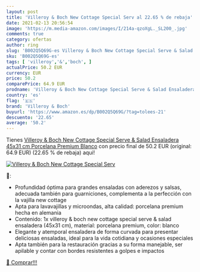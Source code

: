 ```yaml
---
layout: post
title: 'Villeroy & Boch New Cottage Special Serv al 22.65 % de rebaja'
date: 2021-02-13 20:56:54
image: 'https://m.media-amazon.com/images/I/214a-qzoXgL._SL200_.jpg'
comments: true
category: ofertas
author: ring
slug: 'B002Q5Q69G-es Villeroy & Boch New Cottage Special Serve & Salad...'
sku: 'B002Q5Q69G-es'
tags: [ 'villeroy','&','boch', ]
actualPrice: 50.2 EUR
currency: EUR
price: 50.2
comparePrice: 64.9 EUR
prodname: 'Villeroy & Boch New Cottage Special Serve & Salad Ensaladera  45x31 cm  Porcelana Premium  Blanco'
country: 'es'
flag: '🇪🇸'
brand: 'Villeroy & Boch'
buyurl: 'https://www.amazon.es/dp/B002Q5Q69G/?tag=tolees-21'
descuento: '22.65'
average: '50.2'
---
```


Tienes [Villeroy & Boch New Cottage Special Serve & Salad Ensaladera  45x31 cm  Porcelana Premium  Blanco](https://www.amazon.es/dp/B002Q5Q69G/?tag=tolees-21) con precio final de  50.2 EUR (original: 64.9 EUR) (22.65 %  de rebaja) aqui!

[![Villeroy & Boch New Cottage Special Serv](https://m.media-amazon.com/images/I/214a-qzoXgL._SL200_.jpg)](https://www.amazon.es/dp/B002Q5Q69G/?tag=tolees-21)

🔎:

- Profundidad óptima para grandes ensaladas con aderezos y salsas, adecuada también para guarniciones, complementa a la perfección con la vajilla new cottage
- Apta para lavavajillas y microondas, alta calidad: porcelana premium hecha en alemania
- Contenido: 1x villeroy & boch new cottage special serve & salad ensaladera (45x31 cm), material: porcelana premium, color: blanco
- Elegante y atemporal ensaladera de forma curvada para presentar deliciosas ensaladas, ideal para la vida cotidiana y ocasiones especiales
- Apta también para la restauración gracias a su forma manejable, ser apilable y contar con bordes resistentes a golpes e impactos

[🛒 Comprar!!!](https://www.amazon.es/dp/B002Q5Q69G/?tag=tolees-21)
